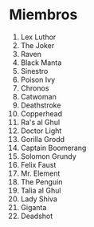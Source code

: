 # Miembros

1. Lex Luthor
2. The Joker
3. Raven
4. Black Manta
5. Sinestro
6. Poison Ivy
7. Chronos
8. Catwoman
9. Deathstroke
10.   Copperhead
11.   Ra's al Ghul
12.   Doctor Light
13.   Gorilla Grodd
14.   Captain Boomerang
15.   Solomon Grundy
16.   Felix Faust
17.   Mr. Element
18.   The Penguin
19.   Talia al Ghul
20.   Lady Shiva
21.   Giganta
22.   Deadshot
